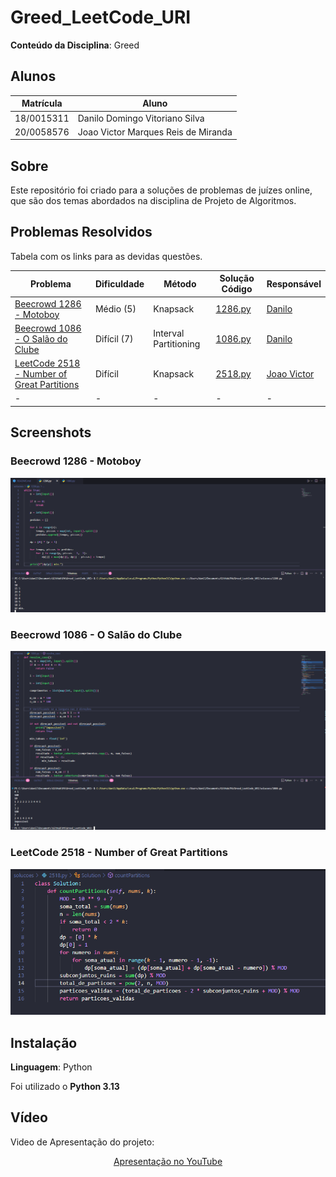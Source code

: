 # Greed_LeetCode_URI

<!-- **Número da Lista**: X<br> -->
**Conteúdo da Disciplina**: Greed<br>

## Alunos
| Matrícula  | Aluno                               |
| ---------- | ----------------------------------- |
| 18/0015311 | Danilo Domingo Vitoriano Silva      |
| 20/0058576 | Joao Victor Marques Reis de Miranda |

## Sobre 
Este repositório foi criado para a soluções de problemas de juízes online, que são dos temas abordados na disciplina de Projeto de Algoritmos.

## Problemas Resolvidos

Tabela com os links para as devidas questões.

| Problema                                                                    | Dificuldade | Método   | Solução Código               | Responsável                             |
| --------------------------------------------------------------------------- | ----------- | -------- | ---------------------------- | --------------------------------------- |
| [Beecrowd 1286 - Motoboy](https://judge.beecrowd.com/pt/problems/view/1286) | Médio (5)   | Knapsack | [1286.py](/solucoes/1286.py) | [Danilo](https://github.com/danilow200) |
| [Beecrowd 1086 - O Salão do Clube](https://judge.beecrowd.com/pt/problems/view/1086)                                                                         | Difícil (7)         | Interval Partitioning        | [1086.py](/solucoes/1086.py)                          | [Danilo](https://github.com/danilow200)                                      |
| [LeetCode 2518 - Number of Great Partitions](https://leetcode.com/problems/number-of-great-partitions/description/)                                                                           | Difícil           | Knapsack        | [2518.py](/solucoes/2518.py)                            | [Joao Victor](https://github.com/jmarquees)                                      |
| -                                                                           | -           | -        | -                            | -                                       |



## Screenshots

### Beecrowd 1286 - Motoboy
![Motoboy](/img/1286.png)

### Beecrowd 1086 - O Salão do Clube
![O Salão do Clube](/img/1086.png)

### LeetCode 2518 - Number of Great Partitions
![Number of Great Partitions](/img/2518.png)

## Instalação 
**Linguagem**: Python<br>

Foi utilizado o **Python 3.13**


## Vídeo

Video de Apresentação do projeto:

<div align="center">
  <!-- <p><a href="./assets/Trabalho_de_PA_Grafo1.mp4">Vídeo de Apresentação</a></p> -->
  <p><a href="">Apresentação no YouTube</a></p>
</div>

